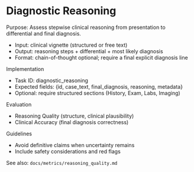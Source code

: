 # Diagnostic Reasoning

Purpose: Assess stepwise clinical reasoning from presentation to differential and final diagnosis.

- Input: clinical vignette (structured or free text)
- Output: reasoning steps + differential + most likely diagnosis
- Format: chain-of-thought optional; require a final explicit diagnosis line

Implementation
- Task ID: diagnostic_reasoning
- Expected fields: {id, case_text, final_diagnosis, reasoning, metadata}
- Optional: require structured sections (History, Exam, Labs, Imaging)

Evaluation
- Reasoning Quality (structure, clinical plausibility)
- Clinical Accuracy (final diagnosis correctness)

Guidelines
- Avoid definitive claims when uncertainty remains
- Include safety considerations and red flags

See also: `docs/metrics/reasoning_quality.md`
